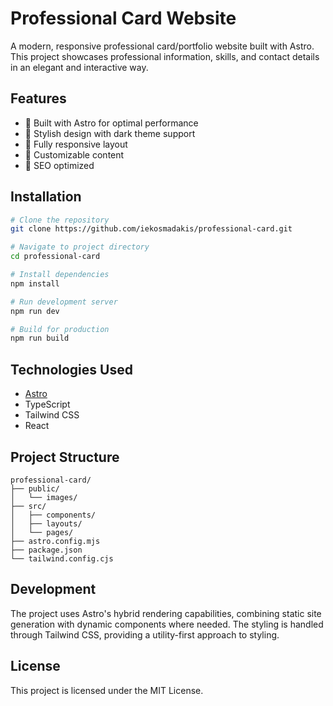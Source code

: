 # Professional Card Website
A modern, responsive professional card/portfolio website built with Astro. This project showcases professional information, skills, and contact details in an elegant and interactive way.

## Features
- 🚀 Built with Astro for optimal performance
- 🎨 Stylish design with dark theme support
- 📱 Fully responsive layout
- 🔧 Customizable content
- 🎯 SEO optimized

## Installation
```bash
# Clone the repository
git clone https://github.com/iekosmadakis/professional-card.git

# Navigate to project directory
cd professional-card

# Install dependencies
npm install

# Run development server
npm run dev

# Build for production
npm run build
```

## Technologies Used
- [Astro](https://astro.build/)
- TypeScript
- Tailwind CSS
- React

## Project Structure
```
professional-card/
├── public/
│   └── images/
├── src/
│   ├── components/
│   ├── layouts/
│   └── pages/
├── astro.config.mjs
├── package.json
└── tailwind.config.cjs
```

## Development
The project uses Astro's hybrid rendering capabilities, combining static site generation with dynamic components where needed. The styling is handled through Tailwind CSS, providing a utility-first approach to styling.

## License
This project is licensed under the MIT License.
